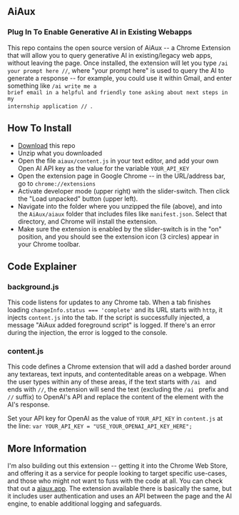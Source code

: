 ## AiAux

### Plug In To Enable Generative AI in Existing Webapps

This repo contains the open source version of AiAux -- a Chrome Extension that will allow you to query generative AI in existing/legacy web apps, without leaving the page.  Once installed, the extension will let you type <code>/ai your prompt here //</code>, where "your prompt here" is used to query the AI to generate a response -- for example, you could use it within Gmail, and enter something like <code>/ai write me a brief email in a helpful and friendly tone asking about next steps in my internship application // </code>.

## How To Install 

 * <a href="https://github.com/kaiuechi/AiAux/archive/refs/heads/main.zip">Download</a> this repo
 * Unzip what you downloaded
 * Open the file `aiaux/content.js` in your text editor, and add your own Open AI API key as the value for the variable `YOUR_API_KEY`
 * Open the extension page in Google Chrome -- in the URL/address bar, go to <code>chrome://extensions</code>
 * Activate developer mode (upper right) with the slider-switch. Then click the "Load unpacked" button (upper left).
 * Navigate into the folder where you unzipped the file (above), and into the `AiAux/aiaux` folder that includes files like `manifest.json`.  Select that directory, and Chrome will install the extension.
 * Make sure the extension is enabled by the slider-switch is in the "on" position, and you should see the extension icon (3 circles) appear in your Chrome toolbar.


## Code Explainer

### background.js

This code listens for updates to any Chrome tab. When a tab finishes loading <code>changeInfo.status === 'complete'</code> and its URL starts with <code>http</code>, it injects `content.js` into the tab. If the script is successfully injected, a message "AiAux added foreground script" is logged. If there's an error during the injection, the error is logged to the console.

### content.js

This code defines a Chrome extension that will add a dashed border around any textareas, text inputs, and contenteditable areas on a webpage. When the user types within any of these areas, if the text starts with <code>/ai </code> and ends with <code>//</code>, the extension will send the text (excluding the <code>/ai </code> prefix and <code>//</code> suffix) to OpenAI's API and replace the content of the element with the AI's response.

Set your API key for OpenAI as the value of <code>YOUR_API_KEY</code> in `content.js` at the line:
`var YOUR_API_KEY = "USE_YOUR_OPENAI_API_KEY_HERE";`


## More Information

I'm also building out this extension -- getting it into the Chrome Web Store, and offering it as a service for people looking to target specific use-cases, and those who might not want to fuss with the code at all.  You can check that out a <a href="https://www.aiaux.app">aiaux.app</a>.  The extension available there is basically the same, but it includes user authentication and uses an API between the page and the AI engine, to enable additional logging and safeguards.

